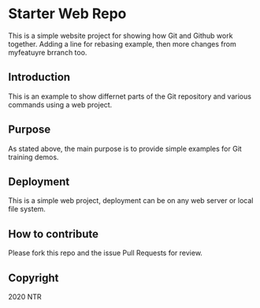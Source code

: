 # Starter Web Repo

This is a simple website project for showing how Git and Github work together. Adding a line for rebasing example, then more changes from myfeatuyre brranch too.

## Introduction

This is an example to show differnet parts of the Git repository and various commands using a web project.

## Purpose

As stated above, the main purpose is to provide simple examples for Git training demos.

## Deployment

This is a simple web project, deployment can be on any web server or local file system.

## How to contribute

Please fork this repo and the issue Pull Requests for review.

## Copyright

2020 NTR